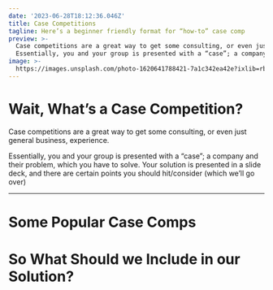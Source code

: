 ```yaml
---
date: '2023-06-28T18:12:36.046Z'
title: Case Competitions
tagline: Here’s a beginner friendly format for “how-to” case comp 
preview: >-
  Case competitions are a great way to get some consulting, or even just general business, experience. 
  Essentially, you and your group is presented with a “case”; a company and their problem, which you have to solve. Your solution is presented in a slide deck, and there are certain points you should hit/consider (which we’ll go over)
image: >-
  https://images.unsplash.com/photo-1620641788421-7a1c342ea42e?ixlib=rb-1.2.1&ixid=MnwxMjA3fDB8MHxwaG90by1wYWdlfHx8fGVufDB8fHx8&auto=format&fit=crop&w=1074&q=80
---
```

# Wait, What’s a **Case Competition**?
Case competitions are a great way to get some consulting, or even just general business, experience. 

Essentially, you and your group is presented with a “case”; a company and their problem, which you have to solve. Your solution is presented in a slide deck, and there are certain points you should hit/consider (which we’ll go over)

---

# Some Popular Case Comps

# So What Should we Include in our Solution? 